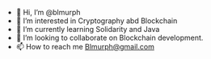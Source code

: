 - 👋 Hi, I’m @blmurph
- 👀 I’m interested in Cryptography abd Blockchain
- 🌱 I’m currently learning Solidarity and Java
- 💞️ I’m looking to collaborate on Blockchain development.
- 📫 How to reach me Blmurph@gmail.com

<!---
blmurph/blmurph is a ✨ special ✨ repository because its `README.md` (this file) appears on your GitHub profile.
You can click the Preview link to take a look at your changes.
--->
